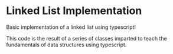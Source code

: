# Linked List Implementation
Basic implementation of a linked list using typescript!

This code is the result of a series of classes imparted to teach the fundamentals of data structures using typescript.
